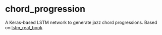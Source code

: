 # chord_progression

A Keras-based LSTM network to generate jazz chord progressions. Based on [lstm_real_book](https://github.com/keunwoochoi/lstm_real_book).

